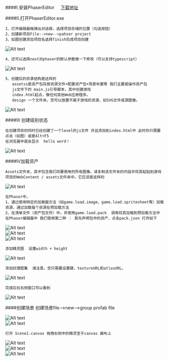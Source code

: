 ####I.安装PhaserEditor  &nbsp; &nbsp;&nbsp;[下载地址](http://phasereditor.boniatillo.com/blog/downloads#)

####II.打开PhaserEditor.exe 

    1、打开编辑器候弹出对话框，选择项目存储的位置（勾选按钮）
    2、创建新项目File-->new-->pahser project 
    3、如图创建添加项目名选择finish完成项目创建
![Alt text](1.png)  
    
    4、还可以选择next对phaser的默认参数做一下修改（可以支持typescript）
![Alt text](2.jpg)   
    
    5、创建后的目录结构是这样的
       assetss是资产包存放资源文件+配置资产包+场景布置等 我们主要是操作资产包
       js文件下的 main.js引导脚本，其中创建游戏  
       index.html起点，像任何其他Web应用程序。
       design 一个文件夹，您可以放置​​不属于游戏的资源，如SVG文件或源图像。
![Alt text](3.jpg)

####III 创建级别状态
    
    在创建项目的同时已经创建了一个level的js文件 并且添加到index.html中 此时你只需要点击（如图）或是Alt+F5
    在浏览器中就会显示  hello word！
![Alt text](4.jpg) 

####IV加载资产

    Assets文件夹，其中包含我们将要使用的所有图像。请复制该文件夹的内容并将其粘贴到游戏项目的WebContent / assets文件夹中。它应该是这样的
![Alt text](5.jpg)    

    在Phaser中，
    1、通过使用特定的加载器方法（如game.load.image，game.load.spritesheet等）加载资源，通过加载每个资源在预加载方法
    2、在清单文件（资产包文件）中，并使用game.load.pack  调用将其加载到预加载方法中  
    在Phaser编辑器中 我们使用第二种 ： 首先声明包中的资产，点击pack.json 打开如下
![Alt text](6.jpg)     
![Alt text](7.jpg)     
![Alt text](8.jpg)     

    添加精灵图  设置width + height
![Alt text](9.jpg)  

    添加纹理图集  请注意，您只需要设置键，textureURL和atlasURL。   
![Alt text](10.jpg)    

    完成后在右侧窗口可以看到
![Alt text](11.jpg)     


####创建场景
    创建场景file-->new-->group profab file

![Alt text](12.jpg)  
![Alt text](13.jpg)  

    打开 Scene1.canvas 拖拽右侧中的精灵至于canvas 画布上
![Alt text](14.jpg)  
![Alt text](15.jpg)  
![Alt text](16.jpg)  
    
    
  
